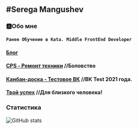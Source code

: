 ## #Serega Mangushev

### 🅰Обо мне
#### ``Ранее Обучение в Kata. Middle FrontEnd Developer``

#### [Блог](https://github.com/Binatik/real-blog)
#### [CPS - Ремонт техники](https://github.com/Binatik/cps) //Боловство
#### [Канбан-доска - Тестовое ВК](https://github.com/Binatik/kanban)  //ВК Test 2021 года.
#### [Твой успех](https://github.com/Binatik/your-success) //Для близкого человека!


[vk]: https://vk.com/id269791339 
[code]: https://github.com/Binatik/Code

### Статистика

![GitHub stats](https://github-readme-stats.vercel.app/api?username=Binatik&show_icons=true&theme=radical)  
